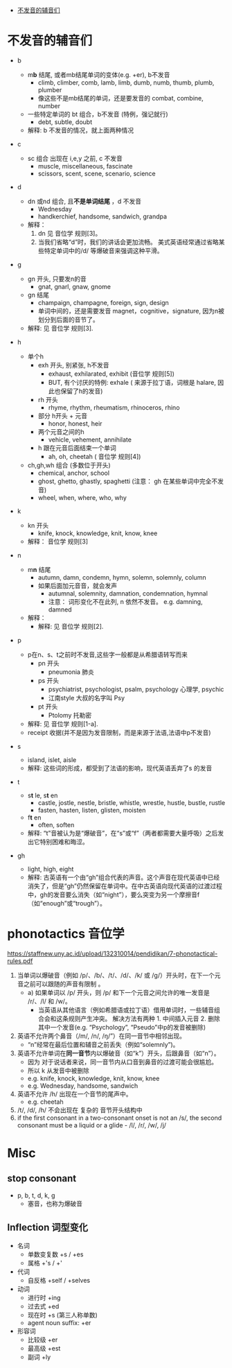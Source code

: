 [](...menustart)

- [不发音的辅音们](#4edcab669141561056b18c68d9ee220b)

[](...menuend)


<h2 id="4edcab669141561056b18c68d9ee220b"></h2>

# 不发音的辅音们

- b
    - m**b** 结尾, 或者mb结尾单词的变体(e.g. +er), b不发音
        - climb, climber, comb, lamb, limb, dumb, numb, thumb, plumb, plumber
        - 像这些不是mb结尾的单词，还是要发音的 combat, combine, number
    - 一些特定单词的 bt 组合，b不发音 (特例，强记就行)
        - debt, subtle, doubt
    - 解释: b 不发音的情况，就上面两种情况
- c
    - sc 组合 出现在 i,e,y 之前, c 不发音
        - muscle, miscellaneous, fascinate
        - scissors, scent, scene, scenario, science
- d
    - dn 或nd 组合, 且**不是单词结尾** ，d 不发音
        - Wednesday
        - handkerchief, handsome, sandwich, grandpa
    - 解释： 
        1. dn 见 音位学 规则[3]。
        2. 当我们省略“d”时，我们的讲话会更加流畅。 美式英语经常通过省略某些特定单词中的/d/ 等爆破音来强调这种平滑。

- g
    - gn 开头, 只要发n的音
        - gnat, gnarl, gnaw, gnome
    - gn 结尾
        - champaign, champagne, foreign, sign, design
        - 单词中间的，还是需要发音 magnet，cognitive，signature, 因为n被划分到后面的音节了。
    - 解释: 见 音位学 规则[3].
- h
    - 单个h
        - exh 开头, 别紧张, h不发音
            - exhaust, exhilarated, exhibit (音位学 规则[5])
            - BUT, 有个讨厌的特例:  exhale ( 来源于拉丁语，词根是 halare, 因此也保留了h的发音)
        - rh 开头
            - rhyme, rhythm, rheumatism, rhinoceros, rhino
        - 部分 h开头 + 元音
            - honor, honest, heir
        - 两个元音之间的h
            - vehicle, vehement, annihilate
        - h 跟在元音后面结束一个单词
            - ah, oh, cheetah  ( 音位学 规则[4])
    - ch,gh,wh 组合 (多数位于开头)
        - chemical, anchor, school
        - ghost, ghetto, ghastly, spaghetti (注意： gh 在某些单词中完全不发音)
        - wheel, when, where, who, why
- k
    - kn 开头
        - knife, knock, knowledge, knit, know, knee 
    - 解释： 音位学 规则[3]
- n
    - m**n** 结尾
        - autumn, damn, condemn, hymn, solemn, solemnly, column
        - 如果后面加元音音，就会发声
            - autumnal, solemnity, damnation, condemnation, hymnal
            - 注意： 词形变化不在此列, n 依然不发音。 e.g. damning, damned
    - 解释：
        - 解释: 见 音位学 规则[2].
- p
    - p在n、s、t之前时不发音,这些字一般都是从希腊语转写而来
        - pn 开头
            - pneumonia 肺炎
        - ps 开头
            - psychiatrist, psychologist, psalm, psychology 心理学, psychic
            - 江南style 大叔的名字叫 Psy
        - pt 开头
            - Ptolomy 托勒密
    - 解释: 见 音位学 规则[1-a].
    - receipt 收据(并不是因为发音限制，而是来源于法语,法语中p不发音)
- s
    - island, islet, aisle
    - 解释: 这些词的形成，都受到了法语的影响，现代英语丢弃了s 的发音
- t
    - s**t** le, s**t** en
        - castle, jostle, nestle, bristle, whistle, wrestle, hustle, bustle, rustle 
        - fasten, hasten, listen, glisten, moisten
    - f**t** en
        - often, soften
    - 解释: “t”音被认为是“爆破音”，在“s”或“f”（两者都需要大量呼吸）之后发出它特别困难和晦涩。
- gh
    - light, high, eight
    - 解释: 古英语有一个由“gh”组合代表的声音。这个声音在现代英语中已经消失了，但是“gh”仍然保留在单词中。在中古英语向现代英语的过渡过程中，gh的发音要么消失（如“night”），要么突变为另一个摩擦音f（如“enough”或“trough”）。


# phonotactics 音位学

https://staffnew.uny.ac.id/upload/132310014/pendidikan/7-phonotactical-rules.pdf

1. 当单词以爆破音（例如 /p/、/b/、/t/、/d/、/k/ 或 /g/）开头时，在下一个元音之前可以跟随的声音有限制 。
    - a) 如果单词以 /p/ 开头，则 /p/ 和下一个元音之间允许的唯一发音是 /r/、/l/ 和 /w/。
        - 当英语从其他语言（例如希腊语或拉丁语）借用单词时，一些辅音组合会和这条规则产生冲突。 解决方法有两种 1. 中间插入元音 2. 删除其中一个发音(e.g. “Psychology”, “Pseudo”中p的发音被删除)
2. 英语不允许两个鼻音（/m/, /n/, /ŋ/”）在同一音节中相邻出现。
    - “n”经常在最后位置和辅音之前丢失（例如“solemnly”)。
3. 英语不允许单词在**同一音节**内以爆破音（如“k”）开头，后跟鼻音（如“n”）。
    - 因为 对于说话者来说，同一音节内从口音到鼻音的过渡可能会很尴尬。
    - 所以 k 从发音中被删除
    - e.g. knife, knock, knowledge, knit, know, knee
    - e.g. Wednesday, handsome, sandwich
4. 英语不允许 /h/ 出现在一个音节的尾声中。
    - e.g. cheetah
5. /t/, /d/, /h/ 不会出现在 复杂的 音节开头结构中
6. if the first consonant in a two-consonant onset is not an /s/, the second consonant must be a liquid or a glide - /l/, /r/, /w/, /j/


# Misc

## stop consonant

- p, b, t, d, k, g
    - 塞音，也称为爆破音


## Inflection 词型变化

- 名词
    - 单数变复数 +s / +es
    - 属格 +'s / +'
- 代词
    - 自反格  +self / +selves
- 动词
    - 进行时 +ing
    - 过去式 +ed
    - 现在时 +s (第三人称单数)
    - agent noun suffix:  +er
- 形容词
    - 比较级 +er
    - 最高级 +est
    - 副词 +ly
